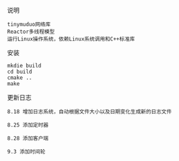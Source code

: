 说明
```
tinymuduo网络库
Reactor多线程模型
运行Linux操作系统，依赖Linux系统调用和C++标准库
```
安装
```
mkdie build
cd build
cmake ..
make
```
更新日志
```
8.18 增加日志系统，自动根据文件大小以及日期变化生成新的日志文件

8.25 添加定时器  

8.28 添加客户端  

9.3 添加时间轮
```